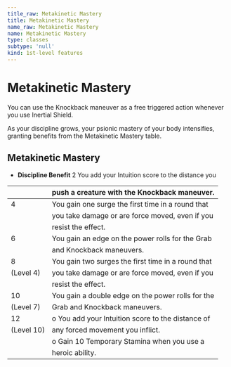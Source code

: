 ```yaml
---
title_raw: Metakinetic Mastery
title: Metakinetic Mastery
name_raw: Metakinetic Mastery
name: Metakinetic Mastery
type: classes
subtype: 'null'
kind: 1st-level features
---
```


# Metakinetic Mastery

You can use the Knockback maneuver as a free triggered action whenever you use Inertial Shield.

As your discipline grows, your psionic mastery of your body intensifies, granting benefits from the Metakinetic Mastery table.

## Metakinetic Mastery

- **Discipline Benefit** 2 You add your Intuition score to the distance you

|            | push a creature with the Knockback maneuver.       |
| ---------- | -------------------------------------------------- |
| 4          | You gain one surge the first time in a round that  |
|            | you take damage or are force moved, even if you    |
|            | resist the effect.                                 |
| 6          | You gain an edge on the power rolls for the Grab   |
|            | and Knockback maneuvers.                           |
| 8          | You gain two surges the first time in a round that |
| (Level 4)  | you take damage or are force moved, even if you    |
|            | resist the effect.                                 |
| 10         | You gain a double edge on the power rolls for the  |
| (Level 7)  | Grab and Knockback maneuvers.                      |
| 12         | o You add your Intuition score to the distance of  |
| (Level 10) | any forced movement you inflict.                   |
|            | o Gain 10 Temporary Stamina when you use a         |
|            | heroic ability.                                    |
